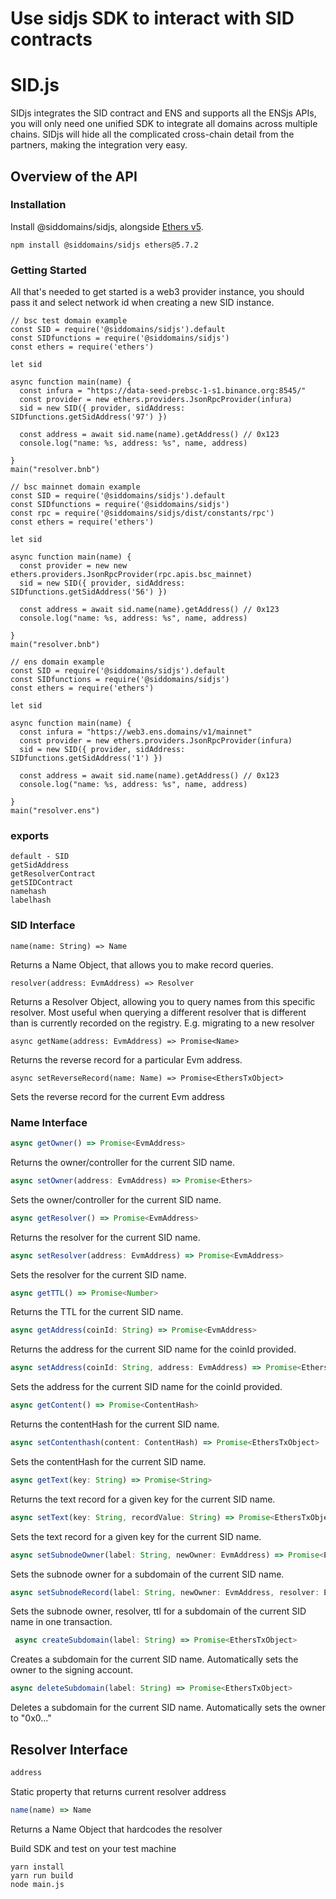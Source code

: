 # Use sidjs SDK to interact with SID contracts 


# SID.js
SIDjs integrates the SID contract and ENS and supports all the ENSjs APIs,  you will only need one unified SDK to integrate all domains across multiple chains. SIDjs will hide all the complicated cross-chain detail from the partners, making the integration very easy.

## Overview of the API

### Installation
Install @siddomains/sidjs, alongside [Ethers v5](https://www.npmjs.com/package/ethers/v/5.7.2).
```
npm install @siddomains/sidjs ethers@5.7.2
```
### Getting Started
All that's needed to get started is a web3 provider instance, you should pass it and select network id when creating a new SID instance.
```
// bsc test domain example
const SID = require('@siddomains/sidjs').default      
const SIDfunctions = require('@siddomains/sidjs')                                                                                                                                                                                
const ethers = require('ethers')                                                                                                                

let sid 

async function main(name) {
  const infura = "https://data-seed-prebsc-1-s1.binance.org:8545/"  
  const provider = new ethers.providers.JsonRpcProvider(infura)
  sid = new SID({ provider, sidAddress: SIDfunctions.getSidAddress('97') })

  const address = await sid.name(name).getAddress() // 0x123                                                                                
  console.log("name: %s, address: %s", name, address)                                                                                          

}                                                                                                                                           
main("resolver.bnb")
```

```
// bsc mainnet domain example
const SID = require('@siddomains/sidjs').default      
const SIDfunctions = require('@siddomains/sidjs')
const rpc = require('@siddomains/sidjs/dist/constants/rpc')                                                                                                                                                                                
const ethers = require('ethers')                                                                                                                

let sid 

async function main(name) {
  const provider = new new ethers.providers.JsonRpcProvider(rpc.apis.bsc_mainnet)
  sid = new SID({ provider, sidAddress: SIDfunctions.getSidAddress('56') })

  const address = await sid.name(name).getAddress() // 0x123                                                                                
  console.log("name: %s, address: %s", name, address)                                                                                          

}                                                                                                                                           
main("resolver.bnb")

```

```
// ens domain example
const SID = require('@siddomains/sidjs').default      
const SIDfunctions = require('@siddomains/sidjs')                                                                                                                                                                                
const ethers = require('ethers')                                                                                                                

let sid 

async function main(name) {
  const infura = "https://web3.ens.domains/v1/mainnet"
  const provider = new ethers.providers.JsonRpcProvider(infura)
  sid = new SID({ provider, sidAddress: SIDfunctions.getSidAddress('1') })

  const address = await sid.name(name).getAddress() // 0x123                                                                                
  console.log("name: %s, address: %s", name, address)                                                                                          

}                                                                                                                                           
main("resolver.ens")

```

### exports

```
default - SID
getSidAddress
getResolverContract
getSIDContract
namehash
labelhash
```

### SID Interface

```
name(name: String) => Name
```

Returns a Name Object, that allows you to make record queries.

```
resolver(address: EvmAddress) => Resolver
```

Returns a Resolver Object, allowing you to query names from this specific resolver. Most useful when querying a different resolver that is different than is currently recorded on the registry. E.g. migrating to a new resolver

```
async getName(address: EvmAddress) => Promise<Name>
```

Returns the reverse record for a particular Evm address.

```
async setReverseRecord(name: Name) => Promise<EthersTxObject>
```

Sets the reverse record for the current Evm address

### Name Interface

```ts
async getOwner() => Promise<EvmAddress>
```

Returns the owner/controller for the current SID name.

```ts
async setOwner(address: EvmAddress) => Promise<Ethers>
```

Sets the owner/controller for the current SID name.

```ts
async getResolver() => Promise<EvmAddress>
```

Returns the resolver for the current SID name.

```ts
async setResolver(address: EvmAddress) => Promise<EvmAddress>
```

Sets the resolver for the current SID name.

```ts
async getTTL() => Promise<Number>
```

Returns the TTL for the current SID name.

```ts
async getAddress(coinId: String) => Promise<EvmAddress>
```

Returns the address for the current SID name for the coinId provided.

```ts
async setAddress(coinId: String, address: EvmAddress) => Promise<EthersTxObject>
```

Sets the address for the current SID name for the coinId provided.

```ts
async getContent() => Promise<ContentHash>
```

Returns the contentHash for the current SID name.

```ts
async setContenthash(content: ContentHash) => Promise<EthersTxObject>
```

Sets the contentHash for the current SID name.

```ts
async getText(key: String) => Promise<String>
```

Returns the text record for a given key for the current SID name.

```ts
async setText(key: String, recordValue: String) => Promise<EthersTxObject>
```

Sets the text record for a given key for the current SID name.

```ts
async setSubnodeOwner(label: String, newOwner: EvmAddress) => Promise<EthersTxObject>
```

Sets the subnode owner for a subdomain of the current SID name.

```ts
async setSubnodeRecord(label: String, newOwner: EvmAddress, resolver: EvmAddress, ttl: ?Number) => Promise<EthersTxObject>
```

Sets the subnode owner, resolver, ttl for a subdomain of the current SID name in one transaction.

```ts
 async createSubdomain(label: String) => Promise<EthersTxObject>
```

Creates a subdomain for the current SID name. Automatically sets the owner to the signing account.

```ts
async deleteSubdomain(label: String) => Promise<EthersTxObject>
```

Deletes a subdomain for the current SID name. Automatically sets the owner to "0x0..."

## Resolver Interface

```ts
address
```

Static property that returns current resolver address

```ts
name(name) => Name
```

Returns a Name Object that hardcodes the resolver

Build SDK and test on your test machine

```shell
yarn install
yarn run build
node main.js
```
